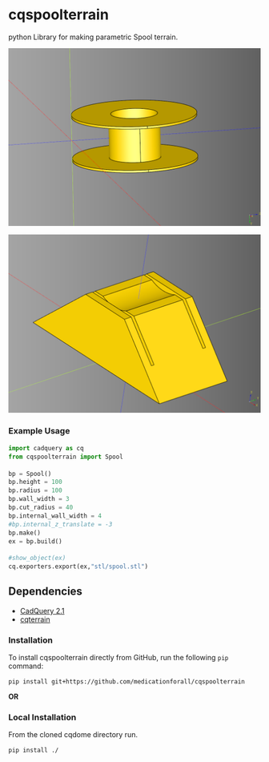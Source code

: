 # cqspoolterrain
python Library for making parametric Spool terrain.


![Spool Mockup](./documentation/image/01.png)<br />

![Spool Mockup](./documentation/image/02.png)


### Example Usage

``` python
import cadquery as cq
from cqspoolterrain import Spool

bp = Spool()
bp.height = 100
bp.radius = 100
bp.wall_width = 3
bp.cut_radius = 40
bp.internal_wall_width = 4
#bp.internal_z_translate = -3
bp.make()
ex = bp.build()

#show_object(ex)
cq.exporters.export(ex,"stl/spool.stl")
```

## Dependencies
* [CadQuery 2.1](https://github.com/CadQuery/cadquery)
* [cqterrain](https://github.com/medicationforall/cqterrain)


### Installation
To install cqspoolterrain directly from GitHub, run the following `pip` command:

	pip install git+https://github.com/medicationforall/cqspoolterrain

**OR**

### Local Installation
From the cloned cqdome directory run.

	pip install ./
